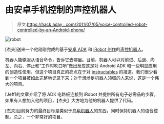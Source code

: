 # 由安卓手机控制的声控机器人

> 原文:[https://hack aday . com/2011/07/05/voice-controlled-robot-controlled-by-an-Android-phone/](https://hackaday.com/2011/07/05/voice-controlled-robot-controlled-by-an-android-phone/)

![](../Images/9b330d580278e1e402897ddb47cf4386.png "robot")

[杰夫]送来一个他刚刚完成的基于[安卓 ADK](http://developer.android.com/guide/topics/usb/adk.html) 和 [iRobot 创作](http://store.irobot.com/shop/index.jsp?categoryId=3311368)的[声控机器人](https://funwithdc.wordpress.com/2011/07/05/voice-controller-irobot-create/)。

机器人能够服从语音命令，告诉它去哪里。目前，机器人可以对前进、后退、向左、向右、停止和“工作时吹口哨”做出反应这是对 Android ADK 和一些明显应用的创造性使用，但这个项目真正的亮点在于对 [instructables](http://www.instructables.com/id/Voice-Controlled-iRobot-Create/) 的报道。我们很少看到一个项目被如此完整地记录下来；对于想涉足机器人领域的人来说，这是一个伟大的项目。

[Jeff]的文章介绍了将 ADK 电路板连接到 iRobot 并提供所有电子必需品的步骤。如果有人想加入他的项目，【杰夫】大方地为他的机器人提供了代码。

[杰夫]目前努力的最终目标是类似于[乌龟机器人](http://www.youtube.com/watch?v=MOEjL8JDvd0)的东西，同时保持机器人的语音控制。总之，一个非常好的项目。
